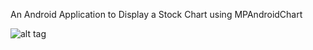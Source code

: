 An Android Application to Display a Stock Chart using MPAndroidChart


![alt tag](https://s10.postimg.org/mmsuakzhl/2016_09_10_05_13_16.png)
